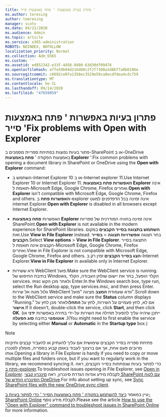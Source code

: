 ```yaml
---
title: פתרון בעיות באמצעות ' פתח באמצעות סייר '
ms.author: toresing
author: tomresing
manager: scotv
ms.date: 04/21/2020
ms.audience: Admin
ms.topic: article
ms.service: o365-administration
ROBOTS: NOINDEX, NOFOLLOW
localization_priority: Normal
ms.collection: Adm_O365
ms.custom: ''
ms.assetid: ed852342-e33f-4450-8400-63d30df09476
ms.openlocfilehash: e7fe59b94d216d89c2f2f7100a3d8bf7a0b0196e
ms.sourcegitcommit: c6692ce0fa1358ec3529e59ca0ecdfdea4cdc759
ms.translationtype: MT
ms.contentlocale: he-IL
ms.lasthandoff: 09/14/2020
ms.locfileid: "47659059"
---
```

# <a name="fix-problems-with-open-with-explorer"></a><span data-ttu-id="afc27-102">פתרון בעיות באפשרות ' פתח באמצעות סייר '</span><span class="sxs-lookup"><span data-stu-id="afc27-102">Fix problems with Open with Explorer</span></span>

<span data-ttu-id="afc27-103">פתור בעיות נפוצות בפתיחת ספריית מסמכים ב-SharePoint או ב-OneDrive באמצעות הפקודה ' **פתח באמצעות Explorer** ':</span><span class="sxs-lookup"><span data-stu-id="afc27-103">Fix common problems with opening a document library in SharePoint or OneDrive using the **Open with Explorer** command:</span></span> 
  
- <span data-ttu-id="afc27-104">השתמש ב-Internet Explorer 10 או ב-Internet explorer 11.</span><span class="sxs-lookup"><span data-stu-id="afc27-104">Use Internet Explorer 10 or Internet Explorer 11.</span></span> <span data-ttu-id="afc27-105">**האפשרות פתח באמצעות Explorer** אינה תואמת ל-Microsoft Edge, Google Chrome, Firefox ואחרים.</span><span class="sxs-lookup"><span data-stu-id="afc27-105">**Open with Explorer** isn't compatible with Microsoft Edge, Google Chrome, Firefox and others.</span></span> <span data-ttu-id="afc27-106">**האפשרות פתח** ב-explorer אינה זמינה בכל הדפדפנים למעט internet Explorer.</span><span class="sxs-lookup"><span data-stu-id="afc27-106">**Open with Explorer** is disabled in all browsers except Internet Explorer.</span></span> 
    
- <span data-ttu-id="afc27-107">האפשרות **פתח באמצעות Explorer** אינה זמינה בחוויה המודרנית של ספריות SharePoint.</span><span class="sxs-lookup"><span data-stu-id="afc27-107">**Open with Explorer** is not available in the modern experience for SharePoint libraries.</span></span> <span data-ttu-id="afc27-108">**השתמש בתצוגה בסייר הקבצים** במקום זאת.</span><span class="sxs-lookup"><span data-stu-id="afc27-108">Use **View in File Explorer** instead.</span></span> <span data-ttu-id="afc27-109">בחר תצוגה **אפשרויות תצוגה** \> **בסייר הקבצים**.</span><span class="sxs-lookup"><span data-stu-id="afc27-109">Select **View options** \> **View in File Explorer**.</span></span> <span data-ttu-id="afc27-110">התצוגה בסייר הקבצים אינה תואמת ל-Microsoft Edge, Google Chrome, Firefox ואחרים.</span><span class="sxs-lookup"><span data-stu-id="afc27-110">View in File Explorer is not compatible with Microsoft Edge, Google Chrome, Firefox and others.</span></span> <span data-ttu-id="afc27-111">**הצג בסייר הקבצים** זמין רק ב-Internet Explorer.</span><span class="sxs-lookup"><span data-stu-id="afc27-111">**View in File Explorer** in available only in Internet Explorer.</span></span> 
    
- <span data-ttu-id="afc27-112">ודא ששירות WebClient פועל.</span><span class="sxs-lookup"><span data-stu-id="afc27-112">Make sure the WebClient service is running.</span></span> <span data-ttu-id="afc27-113">בתיבת החיפוש של Windows, הקלד הופעל, בחר את יישום שולחן העבודה, הקלד services. msc ולאחר מכן הקש Enter.</span><span class="sxs-lookup"><span data-stu-id="afc27-113">In the Windows search box, type run, select the Run desktop app, type services.msc, and then press Enter.</span></span> <span data-ttu-id="afc27-114">גלול מטה אל שירות WebClient וודא שעמודת **המצב** מציגה "פועל".</span><span class="sxs-lookup"><span data-stu-id="afc27-114">Scroll down to the WebClient service and make sure the **Status** column displays "Running."</span></span> <span data-ttu-id="afc27-115">אם לא, לחץ פעמיים על השירות, לחץ על **התחל**ולאחר מכן לחץ על **אישור**.</span><span class="sxs-lookup"><span data-stu-id="afc27-115">If it doesn't, double-click the service, click **Start**, and then click **OK**.</span></span> <span data-ttu-id="afc27-116">(ייתכן שיהיה עליך להפעיל תחילה את השירות על-ידי בחירה באפשרות **ידני** או **אוטומטי** בתיבה **סוג הפעלה** .)</span><span class="sxs-lookup"><span data-stu-id="afc27-116">(You might need to first enable the service by selecting either **Manual** or **Automatic** in the **Startup type** box.)</span></span> 
    
> [!NOTE]
> <span data-ttu-id="afc27-117">פתיחת ספריה בסייר הקבצים שימושית אם עליך להעתיק או להעביר קבצים ותיקיות מרובים פעם אחת, אך אם ברצונך לעבוד באופן קבוע בספריה, מומלץ לסנכרן אותו.</span><span class="sxs-lookup"><span data-stu-id="afc27-117">Opening a library in File Explorer is handy if you need to copy or move multiple files and folders once, but if you want to regularly work in the library, we recommend syncing it.</span></span> <span data-ttu-id="afc27-118">כדי לפתור בעיות שנפתחות בסייר הקבצים, ראה [פתח ב-explorer](https://go.microsoft.com/fwlink/?linkid=871665).</span><span class="sxs-lookup"><span data-stu-id="afc27-118">To troubleshoot issues opening in File Explorer, see [Open in Explorer](https://go.microsoft.com/fwlink/?linkid=871665).</span></span> <span data-ttu-id="afc27-119">לקבלת מידע אודות הגדרת סינכרון, ראה [סינכרון קבצי SharePoint עם לקוח הסינכרון החדש של OneDrive](https://go.microsoft.com/fwlink/?linkid=871666).</span><span class="sxs-lookup"><span data-stu-id="afc27-119">For info about setting up sync, see [Sync SharePoint files with the new OneDrive sync client](https://go.microsoft.com/fwlink/?linkid=871666).</span></span>
  
<span data-ttu-id="afc27-120">עיין במאמר [כיצד להשתמש בפקודה ' פתח באמצעות הסייר ' כדי לפתור בעיות ב-SharePoint Online](https://docs.microsoft.com/sharepoint/support/lists-and-libraries/troubleshoot-issues-using-open-with-explorer) לקבלת מידע נוסף.</span><span class="sxs-lookup"><span data-stu-id="afc27-120">Please see the article [How to use the "Open with Explorer" command to troubleshoot issues in SharePoint Online](https://docs.microsoft.com/sharepoint/support/lists-and-libraries/troubleshoot-issues-using-open-with-explorer) for more information.</span></span> 
  

